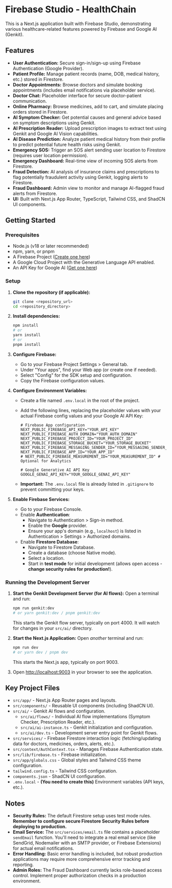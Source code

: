 # Firebase Studio - HealthChain

This is a Next.js application built with Firebase Studio, demonstrating various healthcare-related features powered by Firebase and Google AI (Genkit).

## Features

*   **User Authentication:** Secure sign-in/sign-up using Firebase Authentication (Google Provider).
*   **Patient Profile:** Manage patient records (name, DOB, medical history, etc.) stored in Firestore.
*   **Doctor Appointments:** Browse doctors and simulate booking appointments (includes email notifications via placeholder service).
*   **Doctor Chat:** Placeholder interface for secure doctor-patient communication.
*   **Online Pharmacy:** Browse medicines, add to cart, and simulate placing orders stored in Firestore.
*   **AI Symptom Checker:** Get potential causes and general advice based on symptom descriptions using Genkit.
*   **AI Prescription Reader:** Upload prescription images to extract text using Genkit and Google AI Vision capabilities.
*   **AI Disease Prediction:** Analyze patient medical history from their profile to predict potential future health risks using Genkit.
*   **Emergency SOS:** Trigger an SOS alert sending user location to Firestore (requires user location permission).
*   **Emergency Dashboard:** Real-time view of incoming SOS alerts from Firestore.
*   **Fraud Detection:** AI analysis of insurance claims and prescriptions to flag potentially fraudulent activity using Genkit, logging alerts to Firestore.
*   **Fraud Dashboard:** Admin view to monitor and manage AI-flagged fraud alerts from Firestore.
*   **UI:** Built with Next.js App Router, TypeScript, Tailwind CSS, and ShadCN UI components.

## Getting Started

### Prerequisites

*   Node.js (v18 or later recommended)
*   npm, yarn, or pnpm
*   A Firebase Project ([Create one here](https://console.firebase.google.com/))
*   A Google Cloud Project with the Generative Language API enabled.
*   An API Key for Google AI ([Get one here](https://aistudio.google.com/app/apikey))

### Setup

1.  **Clone the repository (if applicable):**
    ```bash
    git clone <repository_url>
    cd <repository_directory>
    ```

2.  **Install dependencies:**
    ```bash
    npm install
    # or
    yarn install
    # or
    pnpm install
    ```

3.  **Configure Firebase:**
    *   Go to your Firebase Project Settings > General tab.
    *   Under "Your apps", find your Web app (or create one if needed).
    *   Select "Config" for the SDK setup and configuration.
    *   Copy the Firebase configuration values.

4.  **Configure Environment Variables:**
    *   Create a file named `.env.local` in the root of the project.
    *   Add the following lines, replacing the placeholder values with your actual Firebase config values and your Google AI API Key:

        ```dotenv
        # Firebase App configuration
        NEXT_PUBLIC_FIREBASE_API_KEY="YOUR_API_KEY"
        NEXT_PUBLIC_FIREBASE_AUTH_DOMAIN="YOUR_AUTH_DOMAIN"
        NEXT_PUBLIC_FIREBASE_PROJECT_ID="YOUR_PROJECT_ID"
        NEXT_PUBLIC_FIREBASE_STORAGE_BUCKET="YOUR_STORAGE_BUCKET"
        NEXT_PUBLIC_FIREBASE_MESSAGING_SENDER_ID="YOUR_MESSAGING_SENDER_ID"
        NEXT_PUBLIC_FIREBASE_APP_ID="YOUR_APP_ID"
        # NEXT_PUBLIC_FIREBASE_MEASUREMENT_ID="YOUR_MEASUREMENT_ID" # Optional for Analytics

        # Google Generative AI API Key
        GOOGLE_GENAI_API_KEY="YOUR_GOOGLE_GENAI_API_KEY"
        ```
    *   **Important:** The `.env.local` file is already listed in `.gitignore` to prevent committing your keys.

5.  **Enable Firebase Services:**
    *   Go to your Firebase Console.
    *   Enable **Authentication**:
        *   Navigate to Authentication > Sign-in method.
        *   Enable the **Google** provider.
        *   Ensure your app's domain (e.g., `localhost`) is listed in Authentication > Settings > Authorized domains.
    *   Enable **Firestore Database**:
        *   Navigate to Firestore Database.
        *   Create a database (choose Native mode).
        *   Select a location.
        *   Start in **test mode** for initial development (allows open access - **change security rules for production!**).

### Running the Development Server

1.  **Start the Genkit Development Server (for AI flows):**
    Open a terminal and run:
    ```bash
    npm run genkit:dev
    # or yarn genkit:dev / pnpm genkit:dev
    ```
    This starts the Genkit flow server, typically on port 4000. It will watch for changes in your `src/ai/` directory.

2.  **Start the Next.js Application:**
    Open *another* terminal and run:
    ```bash
    npm run dev
    # or yarn dev / pnpm dev
    ```
    This starts the Next.js app, typically on port 9003.

3.  Open [http://localhost:9003](http://localhost:9003) in your browser to see the application.

## Key Project Files

*   `src/app/` - Next.js App Router pages and layouts.
*   `src/components/` - Reusable UI components (including ShadCN UI).
*   `src/ai/` - Genkit AI flows and configuration.
    *   `src/ai/flows/` - Individual AI flow implementations (Symptom Checker, Prescription Reader, etc.).
    *   `src/ai/ai-instance.ts` - Genkit initialization and configuration.
    *   `src/ai/dev.ts` - Development server entry point for Genkit flows.
*   `src/services/` - Firebase Firestore interaction logic (fetching/updating data for doctors, medicines, orders, alerts, etc.).
*   `src/context/AuthContext.tsx` - Manages Firebase Authentication state.
*   `src/lib/firebase.ts` - Firebase initialization.
*   `src/app/globals.css` - Global styles and Tailwind CSS theme configuration.
*   `tailwind.config.ts` - Tailwind CSS configuration.
*   `components.json` - ShadCN UI configuration.
*   `.env.local` - **(You need to create this)** Environment variables (API keys, etc.).

## Notes

*   **Security Rules:** The default Firestore setup uses test mode rules. **Remember to configure secure Firestore Security Rules before deploying to production.**
*   **Email Service:** The `src/services/email.ts` file contains a placeholder `sendEmail` function. You'll need to integrate a real email service (like SendGrid, Nodemailer with an SMTP provider, or Firebase Extensions) for actual email notifications.
*   **Error Handling:** Basic error handling is included, but robust production applications may require more comprehensive error tracking and reporting.
*   **Admin Roles:** The Fraud Dashboard currently lacks role-based access control. Implement proper authorization checks in a production environment.
